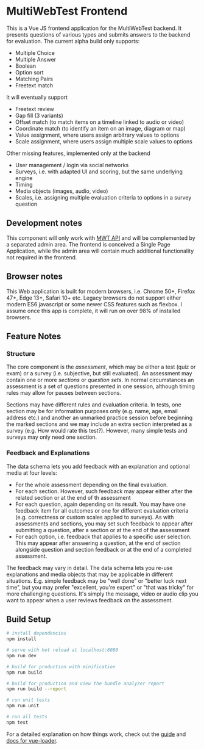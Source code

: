 # MultiWebTest Frontend

This is a Vue JS frontend application for the MultiWebTest backend. It presents questions of various types and submits answers to the backend for evaluation. The current alpha build only supports:

* Multiple Choice
* Multiple Answer
* Boolean
* Option sort
* Matching Pairs
* Freetext match

It will eventually support

* Freetext review
* Gap fill (3 variants)
* Offset match (to match items on a timeline linked to audio or video)
* Coordinate match (to identify an item on an image, diagram or map)
* Value assignment, where users assign arbitrary values to options
* Scale assignment, where users assign multiple scale values to options

Other missing features, implemented only at the backend

* User management / login via social networks
* Surveys, i.e. with adapted UI and scoring, but the same underlying engine
* Timing
* Media objects (images, audio, video)
* Scales, i.e. assigning multiple evaluation criteria to options in a survey question

## Development notes

This component will only work with [MWT API](https://github.com/neilg63/mwtapi) and will be complemented by a separated admin area. The frontend is conceived a Single Page Application, while the admin area will contain much additional functionality not required in the frontend.

## Browser notes

This Web application is built for modern browsers, i.e. Chrome 50+, Firefox 47+, Edge 13+, Safari 10+ etc. Legacy browsers do not support either modern ES6 javascript or some newer CSS features such as flexbox. I assume once this app is complete, it will run on over 98% of installed browsers.

## Feature Notes

### Structure

The core component is the *assessment*, which may be either a test (quiz or exam) or a survey (i.e. subjective, but still evaluated). An assessment may contain one or more *sections* or *question sets*. In normal circumstances an assessment is a set of questions presented in one session, although timing rules may allow for pauses between sections. 

Sections may have different rules and evaluation criteria. In tests, one section may be for information purposes only (e.g. name, age, email address etc.) and another an unmarked practice session before beginning the marked sections and we may include an extra section interpreted as a survey (e.g. How would rate this test?). However, many simple tests and surveys may only need one section.

### Feedback and Explanations

The data schema lets you add feedback with an explanation and optional media at four levels:

* For the whole assessment depending on the final evaluation. 
* For each section. However, such feedback may appear either after the related section or at the end of th assessment
* For each question, again depending on its result. You may have one feedback item for all outcomes or one for different evaluation criteria (e.g. correctness or custom scales applied to surveys). As with assessments and sections, you may set such feedback to appear after submitting a question, after a section or at the end of the assessment
* For each option, i.e. feedback that applies to a specific user selection. This may appear after answering a question, at the end of section alongside question and section feedback or at the end of a completed assessment.

The feedback may vary in detail. The data schema lets you re-use explanations and media objects that may be applicable in different situations. E.g. simple feedback may be "well done" or "better luck next time", but you may prefer "excellent, you're expert" or "that was tricky" for more challenging questions. It's simply the message, video or audio clip you want to appear when a user reviews feedback on the assessment.

## Build Setup

``` bash
# install dependencies
npm install

# serve with hot reload at localhost:8080
npm run dev

# build for production with minification
npm run build

# build for production and view the bundle analyzer report
npm run build --report

# run unit tests
npm run unit

# run all tests
npm test
```

For a detailed explanation on how things work, check out the [guide](http://vuejs-templates.github.io/webpack/) and [docs for vue-loader](http://vuejs.github.io/vue-loader).
